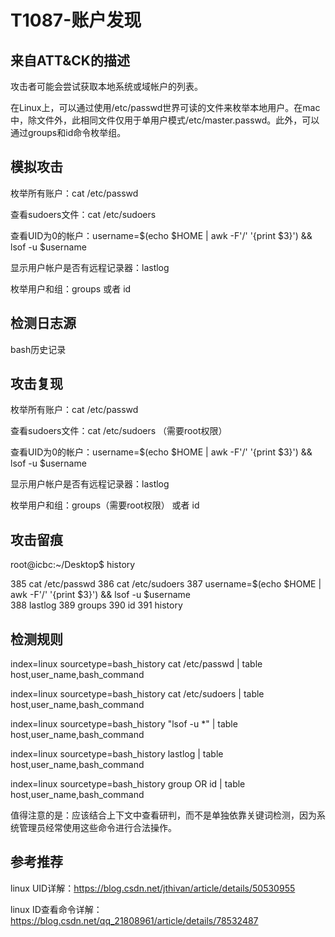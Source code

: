 # T1087-账户发现

## 来自ATT&CK的描述

攻击者可能会尝试获取本地系统或域帐户的列表。

在Linux上，可以通过使用/etc/passwd世界可读的文件来枚举本地用户。在mac中，除文件外，此相同文件仅用于单用户模式/etc/master.passwd。此外，可以通过groups和id命令枚举组。

## 模拟攻击

枚举所有账户：cat /etc/passwd

查看sudoers文件：cat /etc/sudoers

查看UID为0的帐户：username=$(echo $HOME | awk -F'/' '{print $3}') && lsof -u $username

显示用户帐户是否有远程记录器：lastlog

枚举用户和组：groups 或者 id

## 检测日志源

bash历史记录

## 攻击复现

枚举所有账户：cat /etc/passwd

查看sudoers文件：cat /etc/sudoers （需要root权限）

查看UID为0的帐户：username=$(echo $HOME | awk -F'/' '{print $3}') && lsof -u $username  

显示用户帐户是否有远程记录器：lastlog

枚举用户和组：groups（需要root权限） 或者 id

## 攻击留痕

root@icbc:~/Desktop$ history

  385  cat /etc/passwd
  386  cat /etc/sudoers
  387  username=$(echo $HOME | awk -F'/' '{print $3}') && lsof -u $username  
  388  lastlog
  389  groups
  390  id
  391  history

## 检测规则

index=linux sourcetype=bash_history cat /etc/passwd | table host,user_name,bash_command

index=linux sourcetype=bash_history cat /etc/sudoers | table host,user_name,bash_command

index=linux sourcetype=bash_history "lsof -u *" | table host,user_name,bash_command

index=linux sourcetype=bash_history lastlog | table host,user_name,bash_command

index=linux sourcetype=bash_history group OR id | table host,user_name,bash_command



值得注意的是：应该结合上下文中查看研判，而不是单独依靠关键词检测，因为系统管理员经常使用这些命令进行合法操作。



## 参考推荐

linux UID详解：https://blog.csdn.net/jthivan/article/details/50530955

linux ID查看命令详解：https://blog.csdn.net/qq_21808961/article/details/78532487